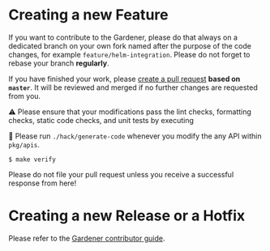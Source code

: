 # Creating a new Feature
If you want to contribute to the Gardener, please do that always on a dedicated branch on your own fork named after the purpose of the code changes, for example `feature/helm-integration`.
Please do not forget to rebase your branch **regularly**.

If you have finished your work, please [create a pull request](compare) **based on `master`**. It will be reviewed and merged if no further changes are requested from you.

:warning: Please ensure that your modifications pass the lint checks, formatting checks, static code checks, and unit tests by executing

:rotating_light: Please run `./hack/generate-code` whenever you modify the any API within `pkg/apis`.

```
$ make verify
```
Please do not file your pull request unless you receive a successful response from here!

# Creating a new Release or a Hotfix
Please refer to the [Gardener contributor guide](https://github.com/gardener/documentation/blob/master/CONTRIBUTING.md).
